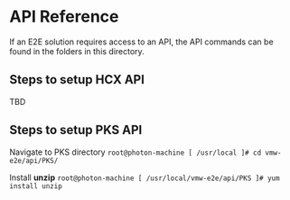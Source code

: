# API Reference
If an E2E solution requires access to an API, the API commands can be found in the folders in this directory. 

## Steps to setup HCX API
TBD

## Steps to setup PKS API
Navigate to PKS directory
`root@photon-machine [ /usr/local ]# cd vmw-e2e/api/PKS/`

Install **unzip**
`root@photon-machine [ /usr/local/vmw-e2e/api/PKS ]# yum install unzip`
